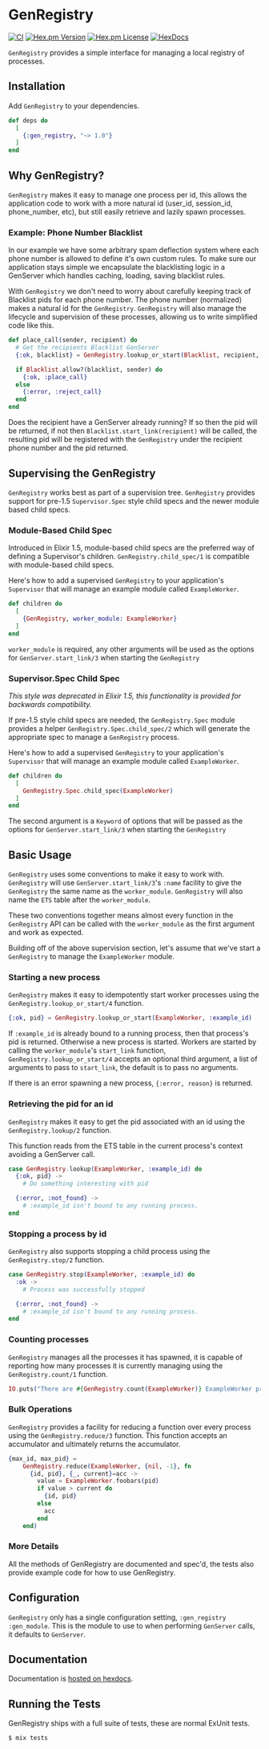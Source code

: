 # GenRegistry

[![CI](https://github.com/discord/gen_registry/workflows/CI/badge.svg)](https://github.com/discord/gen_registry/actions)
[![Hex.pm Version](http://img.shields.io/hexpm/v/gen_registry.svg?style=flat)](https://hex.pm/packages/gen_registry)
[![Hex.pm License](http://img.shields.io/hexpm/l/gen_registry.svg?style=flat)](https://hex.pm/packages/gen_registry)
[![HexDocs](https://img.shields.io/badge/HexDocs-Yes-blue)](https://hexdocs.pm/gen_registry)

`GenRegistry` provides a simple interface for managing a local registry of processes.

## Installation

Add `GenRegistry` to your dependencies.

```elixir
def deps do
  [
    {:gen_registry, "~> 1.0"}
  ]
end
```

## Why GenRegistry?

`GenRegistry` makes it easy to manage one process per id, this allows the application code to work
with a more natural id (user_id, session_id, phone_number, etc), but still easily retrieve and
lazily spawn processes.

### Example: Phone Number Blacklist

In our example we have some arbitrary spam deflection system where each phone number is allowed to
define it's own custom rules.  To make sure our application stays simple we encapsulate the
blacklisting logic in a GenServer which handles caching, loading, saving blacklist rules.

With `GenRegistry` we don't need to worry about carefully keeping track of Blacklist pids for each
phone number.  The phone number (normalized) makes a natural id for the `GenRegistry`.
`GenRegistry` will also manage the lifecycle and supervision of these processes, allowing us to
write simplified code like this.

```elixir
def place_call(sender, recipient) do
  # Get the recipients Blacklist GenServer
  {:ok, blacklist} = GenRegistry.lookup_or_start(Blacklist, recipient, [recipient])

  if Blacklist.allow?(blacklist, sender) do
    {:ok, :place_call}
  else
    {:error, :reject_call}
  end
end
```

Does the recipient have a GenServer already running? If so then the pid will be returned, if not
then `Blacklist.start_link(recipient)` will be called, the resulting pid will be registered with
the `GenRegistry` under the recipient phone number and the pid returned.

## Supervising the GenRegistry

`GenRegistry` works best as part of a supervision tree.  `GenRegistry` provides support for
pre-1.5 `Supervisor.Spec` style child specs and the newer module based child specs.

### Module-Based Child Spec

Introduced in Elixir 1.5, module-based child specs are the preferred way of defining a
Supervisor's children.  `GenRegistry.child_spec/1` is compatible with module-based child specs.

Here's how to add a supervised `GenRegistry` to your application's `Supervisor` that will manage
an example module called `ExampleWorker`.

```elixir
def children do
  [
    {GenRegistry, worker_module: ExampleWorker}
  ]
end
```

`worker_module` is required, any other arguments will be used as the options for
`GenServer.start_link/3` when starting the `GenRegistry`

### Supervisor.Spec Child Spec

_This style was deprecated in Elixir 1.5, this functionality is provided for backwards
compatibility._

If pre-1.5 style child specs are needed, the `GenRegistry.Spec` module provides a helper
`GenRegistry.Spec.child_spec/2` which will generate the appropriate spec to manage a `GenRegistry`
process.

Here's how to add a supervised `GenRegistry` to your application's `Supervisor` that will manage
an example module called `ExampleWorker`.

```elixir
def children do
  [
    GenRegistry.Spec.child_spec(ExampleWorker)
  ]
end
```

The second argument is a `Keyword` of options that will be passed as the options for
`GenServer.start_link/3` when starting the `GenRegistry`

## Basic Usage

`GenRegistry` uses some conventions to make it easy to work with.  `GenRegistry` will use
`GenServer.start_link/3`'s `:name` facility to give the `GenRegistry` the same name as the
`worker_module`.  `GenRegistry` will also name the `ETS` table after the `worker_module`.

These two conventions together means almost every function in the `GenRegistry` API can be called
with the `worker_module` as the first argument and work as expected.

Building off of the above supervision section, let's assume that we've start a `GenRegistry` to
manage the `ExampleWorker` module.

### Starting a new process

`GenRegistry` makes it easy to idempotently start worker processes using the
`GenRegistry.lookup_or_start/4` function.

```elixir
{:ok, pid} = GenRegistry.lookup_or_start(ExampleWorker, :example_id)
```

If `:example_id` is already bound to a running process, then that process's pid is returned.
Otherwise a new process is started.  Workers are started by calling the `worker_module`'s
`start_link` function, `GenRegistry.lookup_or_start/4` accepts an optional third argument, a list
of arguments to pass to `start_link`, the default is to pass no arguments.

If there is an error spawning a new process, `{:error, reason}` is returned.

### Retrieving the pid for an id

`GenRegistry` makes it easy to get the pid associated with an id using the `GenRegistry.lookup/2`
function.

This function reads from the ETS table in the current process's context avoiding a GenServer call.

```elixir
case GenRegistry.lookup(ExampleWorker, :example_id) do
  {:ok, pid} ->
    # Do something interesting with pid

  {:error, :not_found} ->
    # :example_id isn't bound to any running process.
end
```

### Stopping a process by id

`GenRegistry` also supports stopping a child process using the `GenRegistry.stop/2` function.

```elixir
case GenRegistry.stop(ExampleWorker, :example_id) do
  :ok ->
    # Process was successfully stopped

  {:error, :not_found} ->
    # :example_id isn't bound to any running process.
end
```

### Counting processes

`GenRegistry` manages all the processes it has spawned, it is capable of reporting how many
processes it is currently managing using the `GenRegistry.count/1` function.

```elixir
IO.puts("There are #{GenRegistry.count(ExampleWorker)} ExampleWorker processes")
```

### Bulk Operations

`GenRegistry` provides a facility for reducing a function over every process using the
`GenRegistry.reduce/3` function.  This function accepts an accumulator and ultimately returns the
accumulator.

```elixir
{max_id, max_pid} =
    GenRegistry.reduce(ExampleWorker, {nil, -1}, fn
      {id, pid}, {_, current}=acc ->
        value = ExampleWorker.foobars(pid)
        if value > current do
          {id, pid}
        else
          acc
        end
    end)
```

### More Details

All the methods of GenRegistry are documented and spec'd, the tests also provide example code for
how to use GenRegistry.

## Configuration

`GenRegistry` only has a single configuration setting, `:gen_registry` `:gen_module`.  This is the
module to use to when performing `GenServer` calls, it defaults to `GenServer`.

## Documentation

Documentation is [hosted on hexdocs](https://hexdocs.pm/gen_registry).

## Running the Tests

GenRegistry ships with a full suite of tests, these are normal ExUnit tests.

```console
$ mix tests
```

